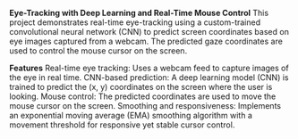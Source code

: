 **Eye-Tracking with Deep Learning and Real-Time Mouse Control**
This project demonstrates real-time eye-tracking using a custom-trained convolutional neural network (CNN) to predict screen coordinates based on eye images captured from a webcam. The predicted gaze coordinates are used to control the mouse cursor on the screen.

**Features**
Real-time eye tracking: Uses a webcam feed to capture images of the eye in real time.
CNN-based prediction: A deep learning model (CNN) is trained to predict the (x, y) coordinates on the screen where the user is looking.
Mouse control: The predicted coordinates are used to move the mouse cursor on the screen.
Smoothing and responsiveness: Implements an exponential moving average (EMA) smoothing algorithm with a movement threshold for responsive yet stable cursor control.
